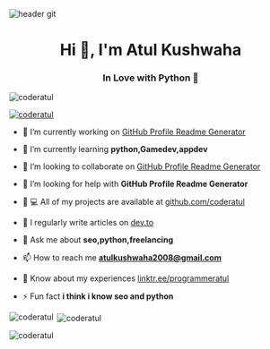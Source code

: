 ![header git](https://user-images.githubusercontent.com/72141859/116957105-02962200-ac65-11eb-8b76-6fef68517746.png)
<h1 align="center">Hi 👋, I'm Atul Kushwaha</h1>
<h3 align="center">In Love with Python 🌼</h3>
<p align="left"> <img src="https://komarev.com/ghpvc/?username=coderatul&label=Profile%20views&color=0e75b6&style=flat"alt="coderatul"/></p>
<p align="left"> <a href="https://github.com/ryo-ma/github-profile-trophy"><img src="https://github-profile-trophy.vercel.app/?username=coderatul"alt="coderatul" /></a> </p>

- 🔭 I’m currently working on [GitHub Profile Readme Generator](https://github.com/coderatul/GitHub-Profile-Readme-Generator-Using-Python)
- 🌱 I’m currently learning **python,Gamedev,appdev**

- 👯 I’m looking to collaborate on [GitHub Profile Readme Generator](https://github.com/coderatul/GitHub-Profile-Readme-Generator-Using-Python)

- 🤝 I’m looking for help with **GitHub Profile Readme Generator**

- 👨 ‍💻 All of my projects are available at [github.com/coderatul](https://github.com/coderatul)
- 📝 I regularly write articles on [dev.to](https://dev.to/coderatul)
- 💬 Ask me about **seo,python,freelancing**
- 📫 How to reach me **atulkushwaha2008@gmail.com**
- 📄 Know about my experiences [linktr.ee/programmeratul](https://linktr.ee/programmeratul)
- ⚡ Fun fact **i think i know seo and python**
<p><img align="left" src="https://github-readme-stats.vercel.app/api/top-langs?username=coderatul&show_icons=true&locale=en&layout=compact" alt="coderatul"/></p>
<p>&nbsp;<img align="center" src="https://github-readme-stats.vercel.app/api?username=coderatul&show_icons=true&locale=en"alt="coderatul"/></p>
<p><img align="center" src="https://github-readme-streak-stats.herokuapp.com/?user=coderatul&" alt="coderatul"/></p
